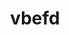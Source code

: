 --- 
schema: default 
title: vbefd
notes: >-
  
organization: DataScientia Foundation
resources:
  - name: 
    url: >-
  
    format: owl
    description: >-
      
    license: CC0
    status: 
    byteSize: 
    issued: 
    language: 
    modified: 
    OntologyEngineeringTool: 
    ontologyLanguage: 
    ontologySyntax: 
    example: Unkown
    ReferenceLKRepository: 
    referenceOntology: 
    referenceDatasets: 
distribution: 
keyword: 
publisher: 
category:
  - 
versionNotes: 
landingPage: 
accessRigths: 
creator: 
hasVersion: 
isVersionOf: 
issued: 
modified: 
language: 
provenance: >-
  ""
page: 
wasGeneratedBy: 
versionInfo: 
formalityLevel: 
OntologyEngineeringMethodology: 
acronym: 
CompetencyQuestion: 
preferredNamespacePrefix: 
toDoList:  
namespacesGenerated:  
namespacesReused:  
datasetLevel:  
spatialExtent:  
temporalExtent:  
---